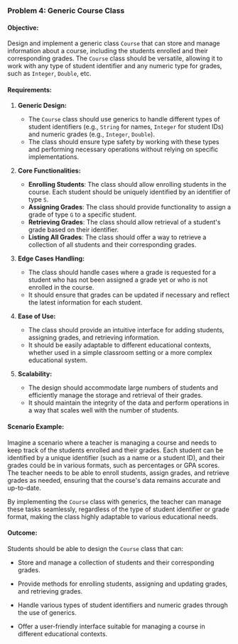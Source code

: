 ### **Problem 4: Generic Course Class**

#### **Objective:**
Design and implement a generic class `Course` that can store and manage information about a course, including the students enrolled and their corresponding grades. The `Course` class should be versatile, allowing it to work with any type of student identifier and any numeric type for grades, such as `Integer`, `Double`, etc.

#### **Requirements:**

1. **Generic Design:**
    - The `Course` class should use generics to handle different types of student identifiers (e.g., `String` for names, `Integer` for student IDs) and numeric grades (e.g., `Integer`, `Double`).
    - The class should ensure type safety by working with these types and performing necessary operations without relying on specific implementations.

2. **Core Functionalities:**
    - **Enrolling Students**: The class should allow enrolling students in the course. Each student should be uniquely identified by an identifier of type `S`.
    - **Assigning Grades**: The class should provide functionality to assign a grade of type `G` to a specific student.
    - **Retrieving Grades**: The class should allow retrieval of a student's grade based on their identifier.
    - **Listing All Grades**: The class should offer a way to retrieve a collection of all students and their corresponding grades.

3. **Edge Cases Handling:**
    - The class should handle cases where a grade is requested for a student who has not been assigned a grade yet or who is not enrolled in the course.
    - It should ensure that grades can be updated if necessary and reflect the latest information for each student.

4. **Ease of Use:**
    - The class should provide an intuitive interface for adding students, assigning grades, and retrieving information.
    - It should be easily adaptable to different educational contexts, whether used in a simple classroom setting or a more complex educational system.

5. **Scalability:**
    - The design should accommodate large numbers of students and efficiently manage the storage and retrieval of their grades.
    - It should maintain the integrity of the data and perform operations in a way that scales well with the number of students.

#### **Scenario Example:**

Imagine a scenario where a teacher is managing a course and needs to keep track of the students enrolled and their grades. Each student can be identified by a unique identifier (such as a name or a student ID), and their grades could be in various formats, such as percentages or GPA scores. The teacher needs to be able to enroll students, assign grades, and retrieve grades as needed, ensuring that the course's data remains accurate and up-to-date.

By implementing the `Course` class with generics, the teacher can manage these tasks seamlessly, regardless of the type of student identifier or grade format, making the class highly adaptable to various educational needs.

#### **Outcome:**

Students should be able to design the `Course` class that can:

- Store and manage a collection of students and their corresponding grades.

- Provide methods for enrolling students, assigning and updating grades, and retrieving grades.

- Handle various types of student identifiers and numeric grades through the use of generics.

- Offer a user-friendly interface suitable for managing a course in different educational contexts.



